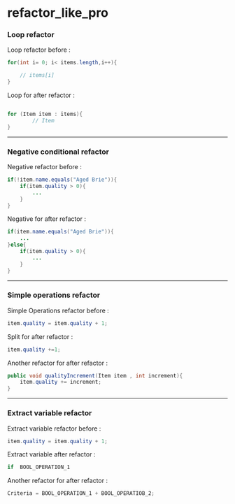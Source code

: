 # refactor_like_pro 



### Loop refactor
Loop refactor before :
```java
for(int i= 0; i< items.length,i++){

    // items[i]
}

```

Loop for after refactor :
```java

for (Item item : items){
        // Item
}
```

----------

### Negative conditional refactor
Negative refactor before :
```java
if(!item.name.equals("Aged Brie")){
    if(item.quality > 0){
        ...
    }
}

```

Negative for after refactor :
```java
if(item.name.equals("Aged Brie")){
    ...
}else{
    if(item.quality > 0){
        ...
    }
}
```

----------

### Simple operations refactor
Simple Operations refactor before :
```java
item.quality = item.quality + 1;

```

Split for after refactor :
```java
item.quality +=1;
```
Another refactor for after refactor :
```java
public void qualityIncrement(Item item , int increment){
    item.quality += increment;
}
```


----------

### Extract variable  refactor
Extract variable  refactor before :
```java
item.quality = item.quality + 1;

```

Extract variable after refactor :
```java
if  BOOL_OPERATION_1    
```
Another refactor for after refactor :
```java
Criteria = BOOL_OPERATION_1 + BOOL_OPERATIOB_2;
```

